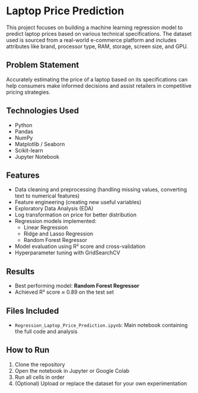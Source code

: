 # Laptop Price Prediction

This project focuses on building a machine learning regression model to predict laptop prices based on various technical specifications. The dataset used is sourced from a real-world e-commerce platform and includes attributes like brand, processor type, RAM, storage, screen size, and GPU.

## Problem Statement

Accurately estimating the price of a laptop based on its specifications can help consumers make informed decisions and assist retailers in competitive pricing strategies.

## Technologies Used

- Python
- Pandas
- NumPy
- Matplotlib / Seaborn
- Scikit-learn
- Jupyter Notebook

## Features

- Data cleaning and preprocessing (handling missing values, converting text to numerical features)
- Feature engineering (creating new useful variables)
- Exploratory Data Analysis (EDA)
- Log transformation on price for better distribution
- Regression models implemented:
  - Linear Regression
  - Ridge and Lasso Regression
  - Random Forest Regressor
- Model evaluation using R² score and cross-validation
- Hyperparameter tuning with GridSearchCV

## Results

- Best performing model: **Random Forest Regressor**
- Achieved R² score ≈ 0.89 on the test set

## Files Included

- `Regression_Laptop_Price_Prediction.ipynb`: Main notebook containing the full code and analysis

## How to Run

1. Clone the repository
2. Open the notebook in Jupyter or Google Colab
3. Run all cells in order
4. (Optional) Upload or replace the dataset for your own experimentation
